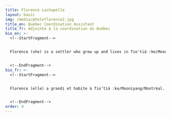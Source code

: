 ```yaml
---
title: Florence Lachapelle
layout: basic
img: /media/photoflorence2.jpg
title_en: Quebec Coordination Assistant
title_fr: Adjointe à la coordination du Québec
bio_en: >-
  <!--StartFragment-->


  Florence (she) is a settler who grew up and lives in Tio'tià :ke/Mooniyang/Montreal. She has been involved in various social and climate justice initiatives, including CEVES - Coalition étudiante pour un virage environnemental et social. She loves mobilizing, organizing, and believes that activist groups should always be thinking about how they can improve, be more powerful, and win. Florence has two cats and is studying at UQAM.


  <!--EndFragment-->
bio_fr: >-
  <!--StartFragment-->


  Florence (elle) a grandi et habite à Tio’tià :ke/Mooniyang/Montréal. Durant son parcours, elle s’est impliquée dans diverses initiatives de justice sociale et climatique, notamment la CEVES - Coalition étudiante pour un virage environnemental et social. Elle aime la mobilisation, l'organisation, et pense que les groupes militants doivent toujours réfléchir à comment ils peuvent s'améliorer, avoir plus de puissance, et gagner. Florence a deux chats et étudie à l’UQAM.


  <!--EndFragment-->
order: 4
---
```

